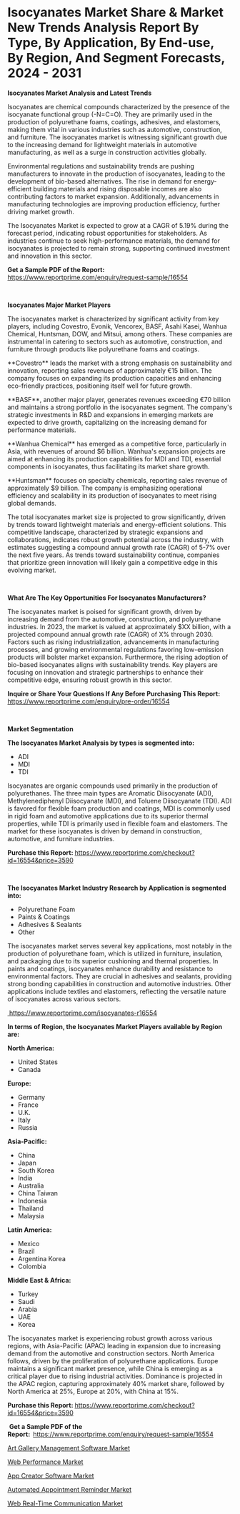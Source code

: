 <p><h1>Isocyanates Market Share & Market New Trends Analysis Report By Type, By Application, By End-use, By Region, And Segment Forecasts, 2024 - 2031</h1></p><p><strong>Isocyanates Market Analysis and Latest Trends</strong></p>
<p><p>Isocyanates are chemical compounds characterized by the presence of the isocyanate functional group (-N=C=O). They are primarily used in the production of polyurethane foams, coatings, adhesives, and elastomers, making them vital in various industries such as automotive, construction, and furniture. The isocyanates market is witnessing significant growth due to the increasing demand for lightweight materials in automotive manufacturing, as well as a surge in construction activities globally.</p><p>Environmental regulations and sustainability trends are pushing manufacturers to innovate in the production of isocyanates, leading to the development of bio-based alternatives. The rise in demand for energy-efficient building materials and rising disposable incomes are also contributing factors to market expansion. Additionally, advancements in manufacturing technologies are improving production efficiency, further driving market growth.</p><p>The Isocyanates Market is expected to grow at a CAGR of 5.19% during the forecast period, indicating robust opportunities for stakeholders. As industries continue to seek high-performance materials, the demand for isocyanates is projected to remain strong, supporting continued investment and innovation in this sector.</p></p>
<p><strong>Get a Sample PDF of the Report:&nbsp;</strong> <a href="https://www.reportprime.com/enquiry/request-sample/16554?utm_campaign=1167&utm_medium=2&utm_source=Github&utm_content=ia&utm_term=23112024&utm_id=isocyanates">https://www.reportprime.com/enquiry/request-sample/16554</a></p>
<p>&nbsp;</p>
<p><strong>Isocyanates Major Market Players</strong></p>
<p><p>The isocyanates market is characterized by significant activity from key players, including Covestro, Evonik, Vencorex, BASF, Asahi Kasei, Wanhua Chemical, Huntsman, DOW, and Mitsui, among others. These companies are instrumental in catering to sectors such as automotive, construction, and furniture through products like polyurethane foams and coatings.</p><p>**Covestro** leads the market with a strong emphasis on sustainability and innovation, reporting sales revenues of approximately €15 billion. The company focuses on expanding its production capacities and enhancing eco-friendly practices, positioning itself well for future growth.</p><p>**BASF**, another major player, generates revenues exceeding €70 billion and maintains a strong portfolio in the isocyanates segment. The company's strategic investments in R&D and expansions in emerging markets are expected to drive growth, capitalizing on the increasing demand for performance materials.</p><p>**Wanhua Chemical** has emerged as a competitive force, particularly in Asia, with revenues of around $6 billion. Wanhua's expansion projects are aimed at enhancing its production capabilities for MDI and TDI, essential components in isocyanates, thus facilitating its market share growth.</p><p>**Huntsman** focuses on specialty chemicals, reporting sales revenue of approximately $9 billion. The company is emphasizing operational efficiency and scalability in its production of isocyanates to meet rising global demands.</p><p>The total isocyanates market size is projected to grow significantly, driven by trends toward lightweight materials and energy-efficient solutions. This competitive landscape, characterized by strategic expansions and collaborations, indicates robust growth potential across the industry, with estimates suggesting a compound annual growth rate (CAGR) of 5-7% over the next five years. As trends toward sustainability continue, companies that prioritize green innovation will likely gain a competitive edge in this evolving market.</p></p>
<p>&nbsp;</p>
<p><strong>What Are The Key Opportunities For Isocyanates Manufacturers?</strong></p>
<p><p>The isocyanates market is poised for significant growth, driven by increasing demand from the automotive, construction, and polyurethane industries. In 2023, the market is valued at approximately $XX billion, with a projected compound annual growth rate (CAGR) of X% through 2030. Factors such as rising industrialization, advancements in manufacturing processes, and growing environmental regulations favoring low-emission products will bolster market expansion. Furthermore, the rising adoption of bio-based isocyanates aligns with sustainability trends. Key players are focusing on innovation and strategic partnerships to enhance their competitive edge, ensuring robust growth in this sector.</p></p>
<p><strong>Inquire or Share Your Questions If Any Before Purchasing This Report:</strong> <a href="https://www.reportprime.com/enquiry/pre-order/16554?utm_campaign=1167&utm_medium=2&utm_source=Github&utm_content=ia&utm_term=23112024&utm_id=isocyanates">https://www.reportprime.com/enquiry/pre-order/16554</a></p>
<p>&nbsp;</p>
<p><strong>Market Segmentation</strong></p>
<p><strong>The Isocyanates Market Analysis by types is segmented into:</strong></p>
<p><ul><li>ADI</li><li>MDI</li><li>TDI</li></ul></p>
<p><p>Isocyanates are organic compounds used primarily in the production of polyurethanes. The three main types are Aromatic Diisocyanate (ADI), Methylenediphenyl Diisocyanate (MDI), and Toluene Diisocyanate (TDI). ADI is favored for flexible foam production and coatings, MDI is commonly used in rigid foam and automotive applications due to its superior thermal properties, while TDI is primarily used in flexible foam and elastomers. The market for these isocyanates is driven by demand in construction, automotive, and furniture industries.</p></p>
<p><strong>Purchase this Report:&nbsp;</strong><a href="https://www.reportprime.com/checkout?id=16554&price=3590&utm_campaign=1167&utm_medium=2&utm_source=Github&utm_content=ia&utm_term=23112024&utm_id=isocyanates">https://www.reportprime.com/checkout?id=16554&price=3590</a></p>
<p>&nbsp;</p>
<p><strong>The Isocyanates Market Industry Research by Application is segmented into:</strong></p>
<p><ul><li>Polyurethane Foam</li><li>Paints & Coatings</li><li>Adhesives & Sealants</li><li>Other</li></ul></p>
<p><p>The isocyanates market serves several key applications, most notably in the production of polyurethane foam, which is utilized in furniture, insulation, and packaging due to its superior cushioning and thermal properties. In paints and coatings, isocyanates enhance durability and resistance to environmental factors. They are crucial in adhesives and sealants, providing strong bonding capabilities in construction and automotive industries. Other applications include textiles and elastomers, reflecting the versatile nature of isocyanates across various sectors.</p></p>
<p><a href="https://www.reportprime.com/isocyanates-r16554?utm_campaign=1167&utm_medium=2&utm_source=Github&utm_content=ia&utm_term=23112024&utm_id=isocyanates">&nbsp;https://www.reportprime.com/isocyanates-r16554</a></p>
<p><strong>In terms of Region, the Isocyanates Market Players available by Region are:</strong></p>
<p>
    <p> <strong> North America: </strong>
        <ul>
            <li>United States</li>
            <li>Canada</li>
        </ul>
        </p> 
    <p> <strong> Europe: </strong>
        <ul>
            <li>Germany</li>
            <li>France</li>
            <li>U.K.</li>
            <li>Italy</li>
            <li>Russia</li>
        </ul>
        </p> 
    <p> <strong> Asia-Pacific: </strong>
        <ul>
            <li>China</li>
            <li>Japan</li>
            <li>South Korea</li>
            <li>India</li>
            <li>Australia</li>
            <li>China Taiwan</li>
            <li>Indonesia</li>
            <li>Thailand</li>
            <li>Malaysia</li>
        </ul>
        </p> 
    <p> <strong> Latin America: </strong>
        <ul>
            <li>Mexico</li>
            <li>Brazil</li>
            <li>Argentina Korea</li>
            <li>Colombia</li>
        </ul>
        </p> 
    <p> <strong> Middle East & Africa: </strong>
        <ul>
            <li>Turkey</li>
            <li>Saudi</li>
            <li>Arabia</li>
            <li>UAE</li>
            <li>Korea</li>
        </ul>
    </p>
    </p>
<p><p>The isocyanates market is experiencing robust growth across various regions, with Asia-Pacific (APAC) leading in expansion due to increasing demand from the automotive and construction sectors. North America follows, driven by the proliferation of polyurethane applications. Europe maintains a significant market presence, while China is emerging as a critical player due to rising industrial activities. Dominance is projected in the APAC region, capturing approximately 40% market share, followed by North America at 25%, Europe at 20%, with China at 15%.</p></p>
<p><strong>Purchase this Report: </strong><a href="https://www.reportprime.com/checkout?id=16554&price=3590&utm_campaign=1167&utm_medium=2&utm_source=Github&utm_content=ia&utm_term=23112024&utm_id=isocyanates">https://www.reportprime.com/checkout?id=16554&price=3590</a></p>
<p>&nbsp;<strong>Get a Sample PDF of the Report:&nbsp;&nbsp;</strong><a href="https://www.reportprime.com/enquiry/request-sample/16554?utm_campaign=1167&utm_medium=2&utm_source=Github&utm_content=ia&utm_term=23112024&utm_id=isocyanates">https://www.reportprime.com/enquiry/request-sample/16554</a></p>
<p><strong></strong></p>
<p><p><a href="https://www.linkedin.com/pulse/future-trends-art-gallery-management-software-market-2024-2031-4xnaf?utm_campaign=1167&utm_medium=2&utm_source=Github&utm_content=ia&utm_term=23112024&utm_id=isocyanates">Art Gallery Management Software Market</a></p><p><a href="https://issuu.com/reportprime-2/docs/web-performance-market-size-2030.pp_023a186e23a248?utm_campaign=1167&utm_medium=2&utm_source=Github&utm_content=ia&utm_term=23112024&utm_id=isocyanates">Web Performance Market</a></p><p><a href="https://www.linkedin.com/pulse/app-creator-software-market-forecast-insights-growth-factors-86-f40vc?utm_campaign=1167&utm_medium=2&utm_source=Github&utm_content=ia&utm_term=23112024&utm_id=isocyanates">App Creator Software Market</a></p><p><a href="https://www.linkedin.com/pulse/automated-appointment-reminder-market-share-revenue-analysis-neczf?utm_campaign=1167&utm_medium=2&utm_source=Github&utm_content=ia&utm_term=23112024&utm_id=isocyanates">Automated Appointment Reminder Market</a></p><p><a href="https://issuu.com/reportprime-2/docs/web-real-time-communication-market-_1695972a91640c?utm_campaign=1167&utm_medium=2&utm_source=Github&utm_content=ia&utm_term=23112024&utm_id=isocyanates">Web Real-Time Communication Market</a></p></p>